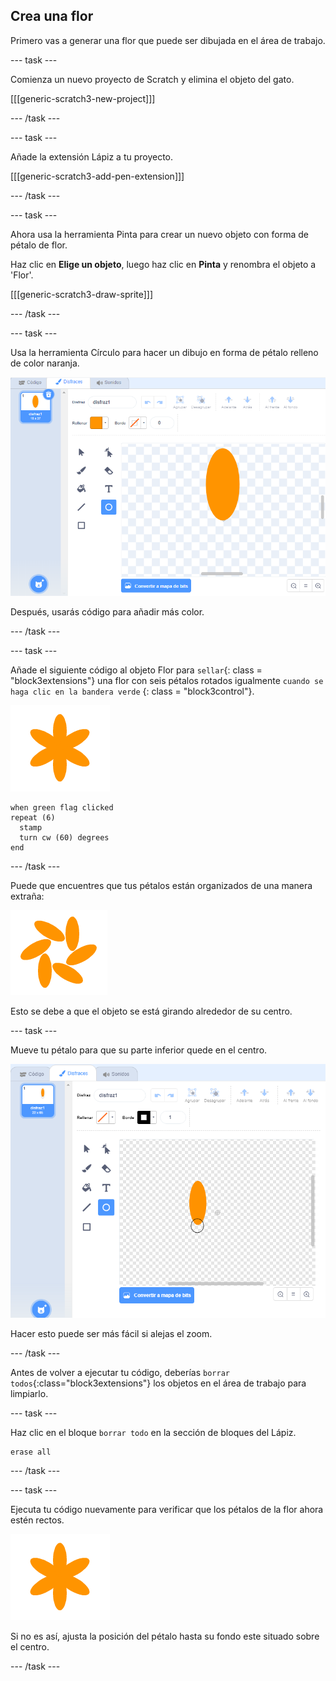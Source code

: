 ## Crea una flor

Primero vas a generar una flor que puede ser dibujada en el área de trabajo.

\--- task \---

Comienza un nuevo proyecto de Scratch y elimina el objeto del gato.

[[[generic-scratch3-new-project]]]

\--- /task \---

\--- task \---

Añade la extensión Lápiz a tu proyecto.

[[[generic-scratch3-add-pen-extension]]]

\--- /task \---

\--- task \---

Ahora usa la herramienta Pinta para crear un nuevo objeto con forma de pétalo de flor.

Haz clic en **Elige un objeto**, luego haz clic en **Pinta** y renombra el objeto a 'Flor'.

[[[generic-scratch3-draw-sprite]]]

\--- /task \---

\--- task \---

Usa la herramienta Círculo para hacer un dibujo en forma de pétalo relleno de color naranja.

![captura de pantalla](images/flower-petal.png)

Después, usarás código para añadir más color.

\--- /task \---

\--- task \---

Añade el siguiente código al objeto Flor para `sellar`{: class = "block3extensions"} una flor con seis pétalos rotados igualmente ` cuando se haga clic en la bandera verde ` {: class = "block3control"}.

![captura de pantalla](images/flower-6-straight.png)

```blocks3
when green flag clicked
repeat (6) 
  stamp
  turn cw (60) degrees
end
```

\--- /task \---

Puede que encuentres que tus pétalos están organizados de una manera extraña:

![captura de pantalla](images/flower-6-offset.png)

Esto se debe a que el objeto se está girando alrededor de su centro.

\--- task \---

Mueve tu pétalo para que su parte inferior quede en el centro.

![captura de pantalla](images/flower-crosshair-annotated.png)

Hacer esto puede ser más fácil si alejas el zoom.

\--- /task \---

Antes de volver a ejecutar tu código, deberías `borrar todos`{:class="block3extensions"} los objetos en el área de trabajo para limpiarlo.

\--- task \---

Haz clic en el bloque `borrar todo` en la sección de bloques del Lápiz.

```blocks3
erase all
```

\--- /task \---

\--- task \---

Ejecuta tu código nuevamente para verificar que los pétalos de la flor ahora estén rectos.

![captura de pantalla](images/flower-6-straight.png)

Si no es así, ajusta la posición del pétalo hasta su fondo este situado sobre el centro.

\--- /task \---